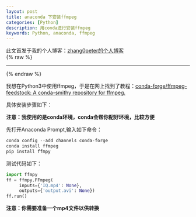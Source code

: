 ```yaml
---
layout: post
title: anaconda 下安装ffmpeg
categories: [Python]
description: 用conda进行安装ffmpeg
keywords: Python, anaconda, ffmpeg
---
```


此文首发于我的个人博客：[zhang0peter的个人博客](https://zhang0peter.com)         
{% raw %}
***          
{% endraw %}


我想在Python3中使用ffmpeg，于是在网上找到了教程：[conda-forge/ffmpeg-feedstock: A conda-smithy repository for ffmpeg.](https://github.com/conda-forge/ffmpeg-feedstock) 

具体安装步骤如下：


**注意：我使用的是conda环境，conda会帮你配好环境，比较方便**


先打开Anaconda Prompt,输入如下命令：
```js
conda config --add channels conda-forge
conda install ffmpeg
pip install ffmpy
```
测试代码如下：
```python
import ffmpy
ff = ffmpy.FFmpeg(
     inputs={'IQ.mp4': None},
     outputs={'output.avi': None})
ff.run()
```
**注意：你需要准备一个mp4文件以供转换**